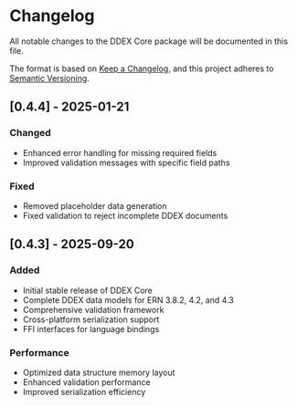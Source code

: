 # Changelog

All notable changes to the DDEX Core package will be documented in this file.

The format is based on [Keep a Changelog](https://keepachangelog.com/en/1.0.0/),
and this project adheres to [Semantic Versioning](https://semver.org/spec/v2.0.0.html).

## [0.4.4] - 2025-01-21

### Changed
- Enhanced error handling for missing required fields
- Improved validation messages with specific field paths

### Fixed
- Removed placeholder data generation
- Fixed validation to reject incomplete DDEX documents

## [0.4.3] - 2025-09-20

### Added
- Initial stable release of DDEX Core
- Complete DDEX data models for ERN 3.8.2, 4.2, and 4.3
- Comprehensive validation framework
- Cross-platform serialization support
- FFI interfaces for language bindings

### Performance
- Optimized data structure memory layout
- Enhanced validation performance
- Improved serialization efficiency
